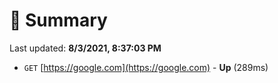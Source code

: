 # 📖 Summary
Last updated: **8/3/2021, 8:37:03 PM**

- `GET` [https://google.com](https://google.com) - **Up** (289ms)
